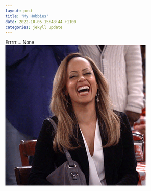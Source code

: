 ```yaml
---
layout: post
title: "My Hobbies"
date: 2022-10-05 15:48:44 +1100
categories: jekyll update
---
```


Errrrr.... None \
![LOL](/assets/laugh.gif)
